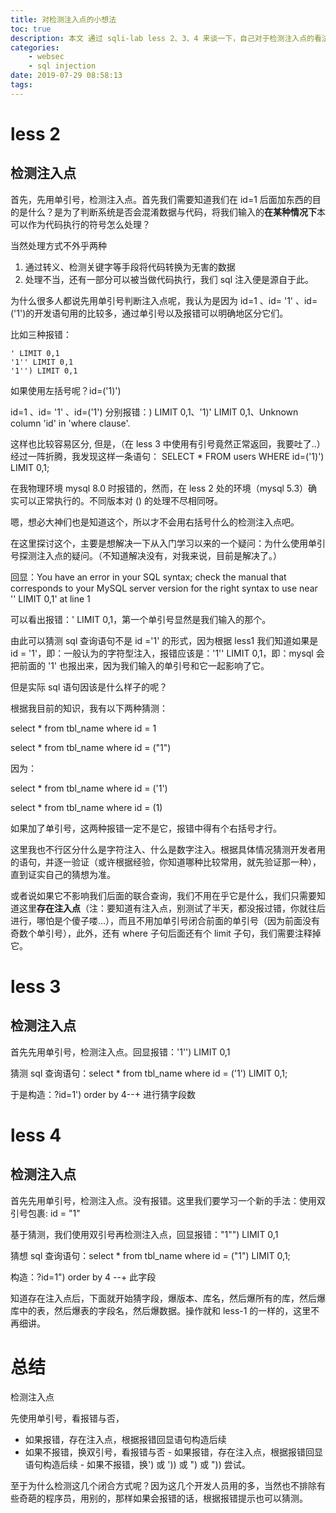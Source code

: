 ```yaml
---
title: 对检测注入点的小想法
toc: true
description: 本文 通过 sqli-lab less 2、3、4 来谈一下，自己对于检测注入点的看法。
categories:
    - websec
    - sql injection
date: 2019-07-29 08:58:13
tags:
---
```


# less 2

## 检测注入点

首先，先用单引号，检测注入点。首先我们需要知道我们在 id=1 后面加东西的目的是什么？是为了判断系统是否会混淆数据与代码，将我们输入的**在某种情况下**本可以作为代码执行的符号怎么处理？

当然处理方式不外乎两种

1. 通过转义、检测关键字等手段将代码转换为无害的数据
2. 处理不当，还有一部分可以被当做代码执行，我们 sql 注入便是源自于此。

为什么很多人都说先用单引号判断注入点呢，我认为是因为 id=1 、id= '1' 、id=('1')的开发语句用的比较多，通过单引号以及报错可以明确地区分它们。

比如三种报错：
```
' LIMIT 0,1
'1'' LIMIT 0,1
'1'') LIMIT 0,1
```

如果使用左括号呢？id=('1)')

id=1 、id= '1' 、id=('1') 分别报错：) LIMIT 0,1、'1)' LIMIT 0,1、Unknown column 'id' in 'where clause'.

这样也比较容易区分, 但是，（在 less 3 中使用有引号竟然正常返回，我要吐了..）经过一阵折腾，我发现这样一条语句： SELECT \* FROM users WHERE id=('1)') LIMIT 0,1;

在我物理环境 mysql 8.0 时报错的，然而，在 less 2 处的环境（mysql 5.3）确实可以正常执行的。不同版本对 () 的处理不尽相同呀。

嗯，想必大神们也是知道这个，所以才不会用右括号什么的检测注入点吧。

在这里探讨这个，主要是想解决一下从入门学习以来的一个疑问：为什么使用单引号探测注入点的疑问。（不知道解决没有，对我来说，目前是解决了。）

回显：You have an error in your SQL syntax; check the manual that corresponds to your MySQL server version for the right syntax to use near '' LIMIT 0,1' at line 1

可以看出报错：' LIMIT 0,1，第一个单引号显然是我们输入的那个。

由此可以猜测 sql 查询语句不是 id ='1' 的形式，因为根据 less1 我们知道如果是 id = '1'，即：一般认为的字符型注入，报错应该是：'1'' LIMIT 0,1，即：mysql 会把前面的 '1' 也报出来，因为我们输入的单引号和它一起影响了它。

但是实际 sql 语句因该是什么样子的呢？

根据我目前的知识，我有以下两种猜测：

select \* from tbl_name where id = 1

select \* from tbl_name where id = ("1")

因为：

select \* from tbl_name where id = ('1')

select \* from tbl_name where id = (1)

如果加了单引号，这两种报错一定不是它，报错中得有个右括号才行。

这里我也不行区分什么是字符注入、什么是数字注入。根据具体情况猜测开发者用的语句，并逐一验证（或许根据经验，你知道哪种比较常用，就先验证那一种），直到证实自己的猜想为准。

或者说如果它不影响我们后面的联合查询，我们不用在乎它是什么，我们只需要知道这里**存在注入点**（注：要知道有注入点，别测试了半天，都没报过错，你就往后进行，哪怕是个傻子喽...），而且不用加单引号闭合前面的单引号（因为前面没有奇数个单引号），此外，还有 where 子句后面还有个 limit 子句，我们需要注释掉它。

# less 3

## 检测注入点

首先先用单引号，检测注入点。回显报错：'1'') LIMIT 0,1

猜测 sql 查询语句：select \* from tbl_name where id = ('1') LIMIT 0,1;

于是构造：?id=1') order by 4--+ 进行猜字段数

# less 4

## 检测注入点

首先先用单引号，检测注入点。没有报错。这里我们要学习一个新的手法：使用双引号包裹: id = "1"

基于猜测，我们使用双引号再检测注入点，回显报错："1"") LIMIT 0,1

猜想 sql 查询语句：select \* from tbl_name where id = ("1") LIMIT 0,1;

构造：?id=1") order by 4 --+ 此字段

知道存在注入点后，下面就开始猜字段，爆版本、库名，然后爆所有的库，然后爆库中的表，然后爆表的字段名，然后爆数据。操作就和 less-1 的一样的，这里不再细讲。

# 总结

检测注入点

先使用单引号，看报错与否，

-   如果报错，存在注入点，根据报错回显语句构造后续
-   如果不报错，换双引号，看报错与否 - 如果报错，存在注入点，根据报错回显语句构造后续 - 如果不报错，换') 或 ')) 或 ") 或 ")) 尝试。

至于为什么检测这几个闭合方式呢？因为这几个开发人员用的多，当然也不排除有些奇葩的程序员，用别的，那样如果会报错的话，根据报错提示也可以猜测。
